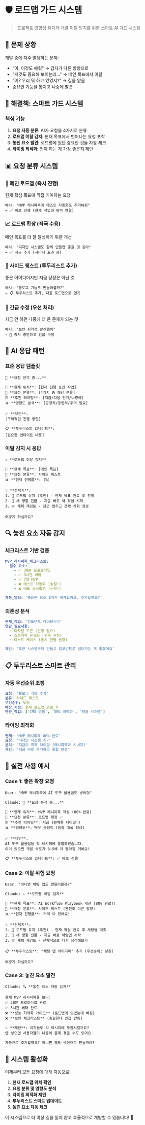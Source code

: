 # 🛡️ 로드맵 가드 시스템

> 프로젝트 방향성 유지와 개발 이탈 방지를 위한 스마트 AI 가드 시스템

## 🎯 문제 상황

개발 중에 자주 발생하는 문제:

- "아, 이것도 해줘" → 갑자기 다른 방향으로
- "저것도 중요해 보이는데..." → 메인 목표에서 이탈
- "어? 우리 뭐 하고 있었지?" → 길을 잃음
- 중요한 기능을 놓치고 나중에 발견

## 🚀 해결책: 스마트 가드 시스템

### 핵심 기능

1. **요청 자동 분류**: AI가 요청을 4가지로 분류
2. **로드맵 이탈 감지**: 현재 목표에서 벗어나는 요청 포착
3. **놓친 요소 발견**: 로드맵에 있던 중요한 것들 자동 체크
4. **타이밍 최적화**: 언제 하는 게 가장 좋은지 제안

## 📊 요청 분류 시스템

### 🎯 메인 로드맵 (즉시 진행)

현재 핵심 목표에 직접 기여하는 요청

```
예시: "MVP 레시피북에 테스트 자동화도 추가해줘"
→ ✅ 바로 진행 (현재 작업과 완벽 연결)
```

### 📈 로드맵 확장 (적극 수용)

메인 목표를 더 잘 달성하기 위한 개선

```
예시: "디자인 시스템도 함께 만들면 좋을 것 같아"
→ ✅ 지금 추가 (시너지 효과 큼)
```

### 🌟 사이드 퀘스트 (투두리스트 추가)

좋은 아이디어지만 지금 당장은 아닌 것

```
예시: "블로그 기능도 만들어볼까?"
→ 📋 투두리스트 추가, 다음 로드맵으로 연기
```

### 🚨 긴급 수정 (우선 처리)

지금 안 하면 나중에 더 큰 문제가 되는 것

```
예시: "보안 취약점 발견했어"
→ 🚨 즉시 중단하고 긴급 수정
```

## 🤖 AI 응답 패턴

### 표준 응답 템플릿

```
🤔 **요청 분석 중...**

📍 **현재 위치**: [현재 진행 중인 작업]
🎯 **요청 분류**: [4가지 중 해당 분류]
⏰ **추천 타이밍**: [지금/다음 단계/나중에]
📊 **영향도 분석**: [긍정적/중립적/주의 필요]

✅ **제안**:
[구체적인 진행 방안]

📋 **투두리스트 업데이트**:
[필요한 업데이트 내용]
```

### 이탈 감지 시 응답

```
⚠️ **로드맵 이탈 감지**

📍 **현재 목표**: [메인 목표]
🚨 **요청 분류**: 사이드 퀘스트
📊 **현재 진행률**: [%]

💡 **선택지**:
1. 📍 로드맵 유지 (추천) - 현재 목표 완료 후 진행
2. 🚀 새 방향 전환 - 지금 바로 새 작업 시작
3. ⏸️ 계획 재검토 - 잠깐 멈추고 전체 계획 점검

어떻게 하실까요?
```

## 🔍 놓친 요소 자동 감지

### 체크리스트 기반 검증

```yaml
MVP_레시피북_체크리스트:
  필수_요소:
    - ✅ 30분 프로토타입
    - ✅ 3시간 베타
    - ✅ 7일 MVP
    - ❌ 테스트 자동화 (놓침!)
    - ❌ 배포 스크립트 (누락!)

자동_알림: '중요한 요소 2개가 빠져있어요. 추가할까요?'
```

### 의존성 분석

```yaml
현재_작업: '컴포넌트 라이브러리'
연관_필요사항:
  - 디자인 토큰 (선행 필요)
  - 스토리북 문서화 (후속 권장)
  - 테스트 케이스 (동시 진행 권장)

제안: '토큰 시스템부터 만들고 컴포넌트로 넘어가는 게 좋겠어요'
```

## 📋 투두리스트 스마트 관리

### 자동 우선순위 조정

```yaml
요청: '블로그 기능 추가'
분류: 사이드_퀘스트
우선순위: 낮음
예상_시점: 현재_로드맵_완료_후
연관_작업: ['CMS 연동', 'SEO 최적화', '댓글 시스템']
```

### 타이밍 최적화

```yaml
현재: 'MVP 레시피북 80% 완료'
요청: '디자인 시스템 추가'
분석: '지금이 최적 타이밍 (레시피북과 시너지)'
제안: '지금 바로 추가하고 통합 완성'
```

## 🎯 실전 사용 예시

### Case 1: 좋은 확장 요청

```
User: "MVP 레시피북에 AI 도구 활용법도 넣어줘"

Claude: 🤔 **요청 분석 중...**

📍 **현재 위치**: MVP 레시피북 작성 (80% 완료)
🎯 **요청 분류**: 로드맵 확장 ✅
⏰ **추천 타이밍**: 지금 (완벽한 타이밍!)
📊 **영향도**: 매우 긍정적 (품질 대폭 향상)

✅ **제안**:
AI 도구 활용법을 각 레시피에 통합하겠습니다.
이거 있으면 개발 속도가 3-5배 더 빨라질 거예요!

📋 **투두리스트 업데이트**: ✅ 바로 진행
```

### Case 2: 이탈 위험 요청

```
User: "아니면 채팅 앱도 만들어볼까?"

Claude: ⚠️ **로드맵 이탈 감지**

📍 **현재 목표**: AI Workflow Playbook 개선 (80% 완료!)
🚨 **요청 분류**: 사이드 퀘스트 (완전히 다른 방향)
📊 **현재 진행률**: 거의 다 왔어요!

💡 **선택지**:
1. 📍 로드맵 유지 (추천) - 현재 작업 완료 후 채팅앱 계획
2. 🚀 새 방향 전환 - 지금 바로 채팅앱 시작
3. ⏸️ 계획 재검토 - 전체적으로 다시 생각해보기

📋 **투두리스트**: "채팅 앱 아이디어" 추가 (우선순위: 낮음)

어떻게 하실까요?
```

### Case 3: 놓친 요소 발견

```
Claude: 🔍 **놓친 요소 자동 감지**

현재 MVP 레시피북을 보니:
✅ 30분 프로토타입 완료
✅ 3시간 베타 완료
❌ **성능 최적화 가이드** (로드맵에 있었는데 빠짐)
❌ **보안 체크리스트** (중요한데 언급 안됨)

💡 **제안**: 이것들도 각 레시피에 포함시킬까요?
안 넣으면 사용자들이 나중에 문제 겪을 수도 있어요.

자동으로 추가할까요? 아니면 별도 섹션으로 만들까요?
```

## 🚀 시스템 활성화

이제부터 모든 요청에 대해 자동으로:

1. **현재 로드맵 위치 확인**
2. **요청 분류 및 영향도 분석**
3. **타이밍 최적화 제안**
4. **투두리스트 스마트 업데이트**
5. **놓친 요소 자동 체크**

이 시스템으로 더 이상 길을 잃지 않고 효율적으로 개발할 수 있습니다! 🎯

